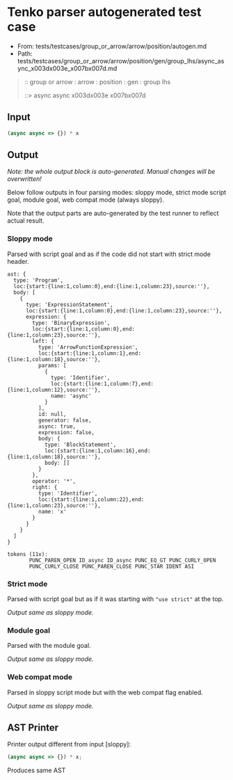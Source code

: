 # Tenko parser autogenerated test case

- From: tests/testcases/group_or_arrow/arrow/position/autogen.md
- Path: tests/testcases/group_or_arrow/arrow/position/gen/group_lhs/async_async_x003dx003e_x007bx007d.md

> :: group or arrow : arrow : position : gen : group lhs
>
> ::> async async x003dx003e x007bx007d

## Input


`````js
(async async => {}) * x
`````

## Output

_Note: the whole output block is auto-generated. Manual changes will be overwritten!_

Below follow outputs in four parsing modes: sloppy mode, strict mode script goal, module goal, web compat mode (always sloppy).

Note that the output parts are auto-generated by the test runner to reflect actual result.

### Sloppy mode

Parsed with script goal and as if the code did not start with strict mode header.

`````
ast: {
  type: 'Program',
  loc:{start:{line:1,column:0},end:{line:1,column:23},source:''},
  body: [
    {
      type: 'ExpressionStatement',
      loc:{start:{line:1,column:0},end:{line:1,column:23},source:''},
      expression: {
        type: 'BinaryExpression',
        loc:{start:{line:1,column:0},end:{line:1,column:23},source:''},
        left: {
          type: 'ArrowFunctionExpression',
          loc:{start:{line:1,column:1},end:{line:1,column:18},source:''},
          params: [
            {
              type: 'Identifier',
              loc:{start:{line:1,column:7},end:{line:1,column:12},source:''},
              name: 'async'
            }
          ],
          id: null,
          generator: false,
          async: true,
          expression: false,
          body: {
            type: 'BlockStatement',
            loc:{start:{line:1,column:16},end:{line:1,column:18},source:''},
            body: []
          }
        },
        operator: '*',
        right: {
          type: 'Identifier',
          loc:{start:{line:1,column:22},end:{line:1,column:23},source:''},
          name: 'x'
        }
      }
    }
  ]
}

tokens (11x):
       PUNC_PAREN_OPEN ID_async ID_async PUNC_EQ_GT PUNC_CURLY_OPEN
       PUNC_CURLY_CLOSE PUNC_PAREN_CLOSE PUNC_STAR IDENT ASI
`````

### Strict mode

Parsed with script goal but as if it was starting with `"use strict"` at the top.

_Output same as sloppy mode._

### Module goal

Parsed with the module goal.

_Output same as sloppy mode._

### Web compat mode

Parsed in sloppy script mode but with the web compat flag enabled.

_Output same as sloppy mode._

## AST Printer

Printer output different from input [sloppy]:

````js
(async async => {}) * x;
````

Produces same AST
